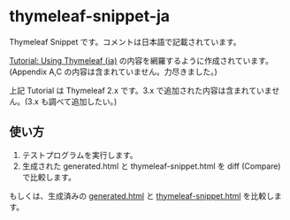 # thymeleaf-snippet-ja

Thymeleaf Snippet です。コメントは日本語で記載されています。

[Tutorial: Using Thymeleaf (ja)](http://www.thymeleaf.org/doc/tutorials/2.1/usingthymeleaf_ja.html) の内容を網羅するように作成されています。(Appendix A,C の内容は含まれていません。力尽きました。)

上記 Tutorial は Thymeleaf 2.x です。3.x で追加された内容は含まれていません。(3.x も調べて追加したい。)

## 使い方

1. テストプログラムを実行します。
2. 生成された generated.html と thymeleaf-snippet.html を diff (Compare) で比較します。

もしくは、生成済みの [generated.html](https://github.com/nosix/thymeleaf-snippet-ja/blob/master/generated.html) と [thymeleaf-snippet.html](https://github.com/nosix/thymeleaf-snippet-ja/blob/master/src/main/resources/templates/thymeleaf-snippet.html) を比較します。
